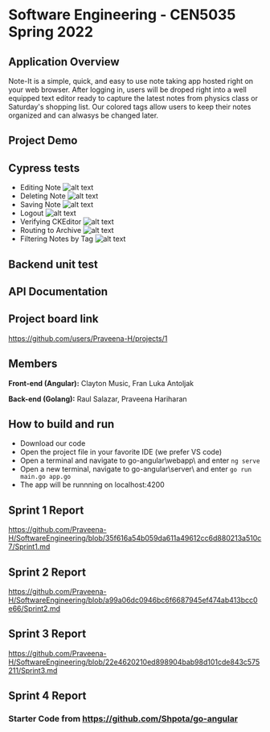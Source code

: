 # Software Engineering - CEN5035 Spring 2022

## Application Overview
Note-It is a simple, quick, and easy to use note taking app hosted right on your web browser. After logging in, users will be droped right into a well equipped text editor ready to capture the latest notes from physics class or Saturday's shopping list. Our colored tags allow users to keep their notes organized and can alwasys be changed later.

## Project Demo

## Cypress tests
- Editing Note
![alt text](https://github.com/Praveena-H/SoftwareEngineering/blob/dev-sprint-4/Demos/edit_test.gif "Edit test")
- Deleting Note
![alt text](https://github.com/Praveena-H/SoftwareEngineering/blob/dev-sprint-4/Demos/delete_test.gif "Delete test")
- Saving Note
![alt text](https://github.com/Praveena-H/SoftwareEngineering/blob/dev-sprint-4/Demos/save_test.gif "Save test")
- Logout
![alt text](https://github.com/Praveena-H/SoftwareEngineering/blob/dev-sprint-4/Demos/logout_test.gif "Logout test")
- Verifying CKEditor
![alt text](https://github.com/Praveena-H/SoftwareEngineering/blob/dev-sprint-4/Demos/editor_test.gif "Editor test")
- Routing to Archive
![alt text](https://github.com/Praveena-H/SoftwareEngineering/blob/dev-sprint-4/Demos/archive_test.gif "Archive test")
- Filtering Notes by Tag
![alt text](https://github.com/Praveena-H/SoftwareEngineering/blob/dev-sprint-4/Demos/filter_test.gif "Filter test")

## Backend unit test

## API Documentation

## Project board link

https://github.com/users/Praveena-H/projects/1

## Members
**Front-end (Angular):**  Clayton Music, Fran Luka Antoljak

**Back-end (Golang):** Raul Salazar, Praveena Hariharan

## How to build and run
- Download our code
- Open the project file in your favorite IDE (we prefer VS code)
- Open a terminal and navigate to go-angular\webapp\ and enter
``` ng serve ```
- Open a new terminal, navigate to go-angular\server\ and enter
``` go run main.go app.go ```
- The app will be runnning on localhost:4200

## Sprint 1 Report

https://github.com/Praveena-H/SoftwareEngineering/blob/35f616a54b059da611a49612cc6d880213a510c7/Sprint1.md

## Sprint 2 Report

https://github.com/Praveena-H/SoftwareEngineering/blob/a99a06dc0946bc6f6687945ef474ab413bcc0e66/Sprint2.md

## Sprint 3 Report
https://github.com/Praveena-H/SoftwareEngineering/blob/22e4620210ed898904bab98d101cde843c575211/Sprint3.md

## Sprint 4 Report

### Starter Code from https://github.com/Shpota/go-angular
